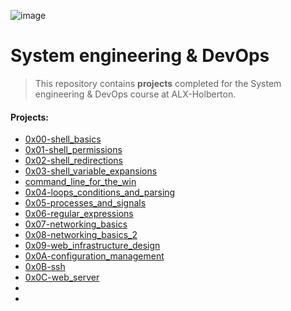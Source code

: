 ![image](https://user-images.githubusercontent.com/95341497/193243049-d33250fb-a9a4-4910-8b18-58fe86483428.png)


# System engineering & DevOps

> This repository contains **projects** completed for the System engineering & DevOps course at ALX-Holberton.

#### Projects:

* [0x00-shell_basics](https://github.com/jonyamagiri/alx-system_engineering-devops/tree/master/0x00-shell_basics)
* [0x01-shell_permissions](https://github.com/jonyamagiri/alx-system_engineering-devops/tree/master/0x01-shell_permissions)
* [0x02-shell_redirections](https://github.com/jonyamagiri/alx-system_engineering-devops/tree/master/0x02-shell_redirections)
* [0x03-shell_variable_expansions](https://github.com/jonyamagiri/alx-system_engineering-devops/tree/master/0x03-shell_variables_expansions)
* [command_line_for_the_win](https://github.com/jonyamagiri/alx-system_engineering-devops/tree/master/command_line_for_the_win)
* [0x04-loops_conditions_and_parsing](https://github.com/jonyamagiri/alx-system_engineering-devops/tree/master/0x04-loops_conditions_and_parsing)
* [0x05-processes_and_signals](https://github.com/jonyamagiri/alx-system_engineering-devops/tree/master/0x05-processes_and_signals)
* [0x06-regular_expressions](https://github.com/jonyamagiri/alx-system_engineering-devops/tree/master/0x06-regular_expressions)
* [0x07-networking_basics](https://github.com/jonyamagiri/alx-system_engineering-devops/tree/master/0x07-networking_basics)
* [0x08-networking_basics_2](https://github.com/jonyamagiri/alx-system_engineering-devops/tree/master/0x08-networking_basics_2)
* [0x09-web_infrastructure_design]()
* [0x0A-configuration_management]()
* [0x0B-ssh]()
* [0x0C-web_server]()
* []()
* []()








